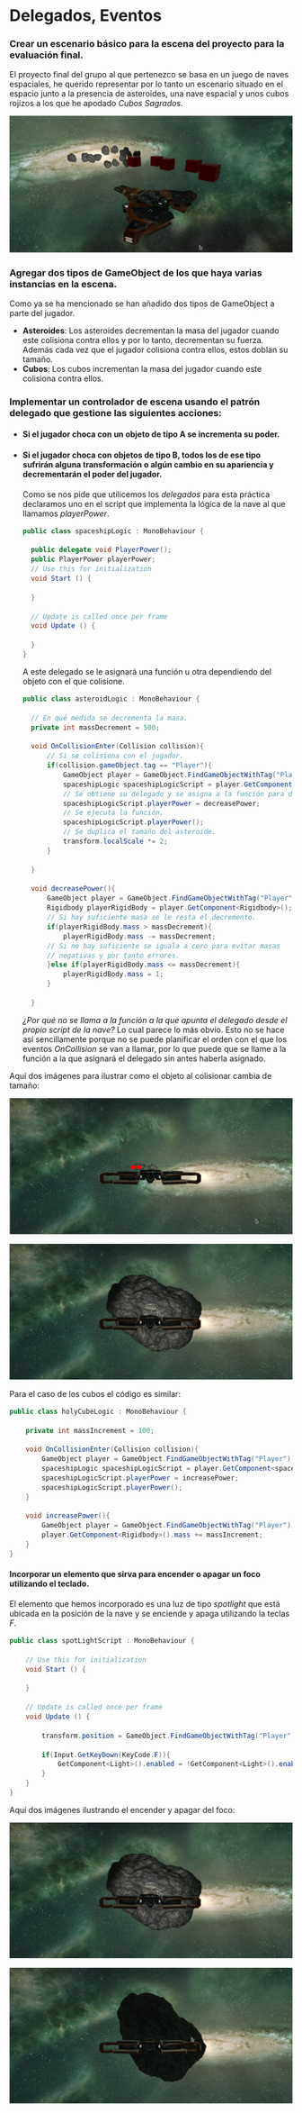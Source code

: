 # Delegados, Eventos

### Crear un escenario básico para la escena del proyecto para la evaluación final.

El proyecto final del grupo al que pertenezco se basa en un juego de naves espaciales, he querido representar por lo tanto un escenario situado en el espacio junto a la presencia de asteroides, una nave espacial y unos cubos rojizos a los que he apodado _Cubos Sagrados_.

![Escena](./escena.png)

### Agregar dos tipos de GameObject de los que haya varias instancias en la escena.

Como ya se ha mencionado se han añadido dos tipos de GameObject a parte del jugador.

* **Asteroides**: Los asteroides decrementan la masa del jugador cuando este colisiona contra ellos y por lo tanto, decrementan su fuerza. Además cada vez que el jugador colisiona contra ellos, estos doblan su tamaño.
* **Cubos**: Los cubos incrementan la masa del jugador cuando este colisiona contra ellos.



### Implementar un controlador de escena usando el patrón delegado que gestione las siguientes acciones: 

* #### Si el jugador choca con un objeto de tipo A se incrementa su poder.

* #### Si el jugador choca con objetos de tipo B, todos los de ese tipo  sufrirán alguna transformación o algún cambio en su apariencia y  decrementarán el poder del jugador.

  Como se nos pide que utilicemos los *delegados* para esta práctica declaramos uno en el script que implementa la lógica de la nave al que llamamos _playerPower_.

  ```C#
  public class spaceshipLogic : MonoBehaviour {
  
  	public delegate void PlayerPower();
  	public PlayerPower playerPower;
  	// Use this for initialization
  	void Start () {
  
  	}
  
  	// Update is called once per frame
  	void Update () {
  
  	}
  }
  ```

  A este delegado se le asignará una función u otra dependiendo del objeto con el que colisione.

  ```c#
  public class asteroidLogic : MonoBehaviour {
  
  	// En qué medida se decrementa la masa.
  	private int massDecrement = 500;
  
  	void OnCollisionEnter(Collision collision){
  		// Si se colisiona con el jugador.
  		if(collision.gameObject.tag == "Player"){
  			GameObject player = GameObject.FindGameObjectWithTag("Player");
  			spaceshipLogic spaceshipLogicScript = player.GetComponent<spaceshipLogic>();
  			// Se obtiene su delegado y se asigna a la función para decrementar su masa.
  			spaceshipLogicScript.playerPower = decreasePower;
  			// Se ejecuta la función.
  			spaceshipLogicScript.playerPower();
  			// Se duplica el tamaño del asteroide.
  			transform.localScale *= 2;
  		}
  
  	}
  
  	void decreasePower(){
  		GameObject player = GameObject.FindGameObjectWithTag("Player");
  		Rigidbody playerRigidBody = player.GetComponent<Rigidbody>();
  		// Si hay suficiente masa se le resta el decremento.
  		if(playerRigidBody.mass > massDecrement){
  			playerRigidBody.mass -= massDecrement;
  		// Si no hay suficiente se iguala a cero para evitar masas 
  		// negativas y por tanto errores.
  		}else if(playerRigidBody.mass <= massDecrement){
  			playerRigidBody.mass = 1;
  		}
  
  	}
  ```

  *¿Por qué no se llama a la función a la que apunta el delegado desde el propio script de la nave?* Lo cual parece lo más obvio. Esto no se hace así sencillamente porque no se puede planificar el orden con el que los eventos _OnCollision_ se van a llamar, por lo que puede que se llame a la función a la que asignará el delegado sin antes haberla asignado.

Aquí dos imágenes para ilustrar como el objeto al colisionar cambia de tamaño:

![Size 1](./size1.png)

![Size 2](./size2.png)



Para el caso de los cubos el código es similar:

```c#
public class holyCubeLogic : MonoBehaviour {

	private int massIncrement = 100;

	void OnCollisionEnter(Collision collision){
		GameObject player = GameObject.FindGameObjectWithTag("Player");
		spaceshipLogic spaceshipLogicScript = player.GetComponent<spaceshipLogic>();
		spaceshipLogicScript.playerPower = increasePower;
	  	spaceshipLogicScript.playerPower();
	}

	void increasePower(){
		GameObject player = GameObject.FindGameObjectWithTag("Player");
		player.GetComponent<Rigidbody>().mass += massIncrement;
	}
}
```



#### Incorporar un elemento que sirva para encender o apagar un foco utilizando el teclado.

El elemento que hemos incorporado es una luz de tipo _spotlight_ que está ubicada en la posición de la nave y se enciende y apaga utilizando la teclas _F_.

```c#
public class spotLightScript : MonoBehaviour {

	// Use this for initialization
	void Start () {

	}

	// Update is called once per frame
	void Update () {

		transform.position = GameObject.FindGameObjectWithTag("Player").transform.position;

		if(Input.GetKeyDown(KeyCode.F)){
			GetComponent<Light>().enabled = !GetComponent<Light>().enabled;
		}
	}
}
```



Aquí dos imágenes ilustrando el encender y apagar del foco:

![Foco On](./size2.png)

![Foco off](./lightsoff.png)